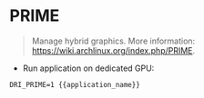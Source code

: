 # PRIME

> Manage hybrid graphics.
> More information: <https://wiki.archlinux.org/index.php/PRIME>.

- Run application on dedicated GPU:

`DRI_PRIME=1 {{application_name}}`
